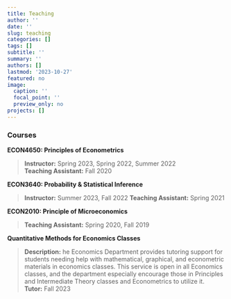 ```yaml
---
title: Teaching
author: ''
date: ''
slug: teaching
categories: []
tags: []
subtitle: ''
summary: ''
authors: []
lastmod: '2023-10-27'
featured: no
image:
  caption: ''
  focal_point: ''
  preview_only: no
projects: []
---
```


### Courses

**ECON4650: Principles of Econometrics**
 
> **Instructor:** Spring 2023, Spring 2022, Summer 2022  
> **Teaching Assistant:** Fall 2020

**ECON3640: Probability & Statistical Inference**

> **Instructor:** Summer 2023, Fall 2022
> **Teaching Assistant:** Spring 2021

**ECON2010: Principle of Microeconomics**

> **Teaching Assistant:** Spring 2020, Fall 2019

**Quantitative Methods for Economics Classes**

> **Description:** he Economics Department provides tutoring support for students needing help with mathematical, graphical, and econometric materials in economics classes. This service is open in all Economics classes, and the department especially encourage those in Principles and Intermediate Theory classes and Econometrics to utilize it.  
> **Tutor:** Fall 2023